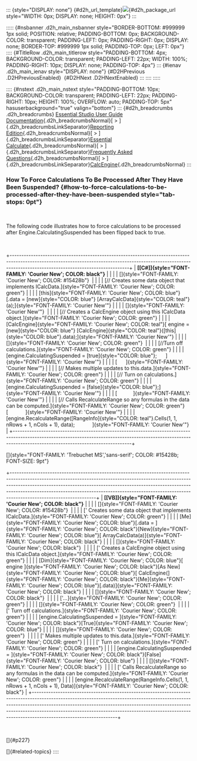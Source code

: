 ::: {style="DISPLAY: none"}
[](ms-xhelp:///?Id=d2h_url_template){#d2h_url_template}![](!package_url!){#d2h_package_url style="WIDTH: 0px; DISPLAY: none; HEIGHT: 0px"}
:::

::::: {#nsbanner .d2h_main_nsbanner style="BORDER-BOTTOM: #999999 1px solid; POSITION: relative; PADDING-BOTTOM: 0px; BACKGROUND-COLOR: transparent; PADDING-LEFT: 0px; PADDING-RIGHT: 0px; DISPLAY: none; BORDER-TOP: #999999 1px solid; PADDING-TOP: 0px; LEFT: 0px"}
:::: {#TitleRow .d2h_main_titlerow style="PADDING-BOTTOM: 4px; BACKGROUND-COLOR: transparent; PADDING-LEFT: 22px; WIDTH: 100%; PADDING-RIGHT: 10px; DISPLAY: none; PADDING-TOP: 4px"}
::: {#ienav .d2h_main_ienav style="DISPLAY: none"}
[](ms-xhelp:///?Id=63668c53-a00d-44de-892d-e4ba35b7ae76){#D2HPrevious .D2HPreviousEnabled}  [](ms-xhelp:///?Id=eaf02c1a-2b07-4287-80d4-0931fe18a1f1){#D2HNext .D2HNextEnabled}
:::
::::
:::::

:::: {#nstext .d2h_main_nstext style="PADDING-BOTTOM: 10px; BACKGROUND-COLOR: transparent; PADDING-LEFT: 22px; PADDING-RIGHT: 10px; HEIGHT: 100%; OVERFLOW: auto; PADDING-TOP: 5px" hasuserbackground="true" valign="bottom"}
::: {#d2h_breadcrumbs .d2h_breadcrumbs}
[Essential Studio User Guide Documentation](ms-xhelp:///?Id=12457748-09e3-4d74-a240-8e049cedf030){.d2h_breadcrumbsNormal}[ \> ]{.d2h_breadcrumbsLinkSeparator}[Reporting Edition](ms-xhelp:///?Id=027aa5b6-6676-4f93-ad23-c20e8c45792e){.d2h_breadcrumbsNormal}[ \> ]{.d2h_breadcrumbsLinkSeparator}[Essential Calculate](ms-xhelp:///?Id=2ea52c7f-a332-43bd-9ca7-2ea0898ff54e){.d2h_breadcrumbsNormal}[ \> ]{.d2h_breadcrumbsLinkSeparator}[Frequently Asked Questions](ms-xhelp:///?Id=6a744fdb-392c-403e-ae82-cca67f13dd9d){.d2h_breadcrumbsNormal}[ \> ]{.d2h_breadcrumbsLinkSeparator}[CalcEngine](ms-xhelp:///?Id=63668c53-a00d-44de-892d-e4ba35b7ae76){.d2h_breadcrumbsNormal}
:::

### How To Force Calculations To Be Processed After They Have Been Suspended? {#how-to-force-calculations-to-be-processed-after-they-have-been-suspended style="tab-stops: 0pt"}

 

The following code illustrates how to force calculations to be processed after Engine.CalculatingSuspended has been flipped back to true.

 

+--------------------------------------------------------------------------------------------------------------------------------------------------------------------------------------------------------------+
| **[\[C#\]]{style="FONT-FAMILY: 'Courier New'; COLOR: black"}**                                                                                                                                               |
|                                                                                                                                                                                                              |
| []{style="FONT-FAMILY: 'Courier New'; COLOR: #15428b"}                                                                                                                                                       |
|                                                                                                                                                                                                              |
| [// Creates some data object that implements ICalcData.]{style="FONT-FAMILY: 'Courier New'; COLOR: green"}                                                                                                   |
|                                                                                                                                                                                                              |
| [this]{style="FONT-FAMILY: 'Courier New'; COLOR: blue"}[.data = [new]{style="COLOR: blue"} [ArrayCalcData]{style="COLOR: teal"}(a);]{style="FONT-FAMILY: 'Courier New'"}                                     |
|                                                                                                                                                                                                              |
| []{style="FONT-FAMILY: 'Courier New'"}                                                                                                                                                                       |
|                                                                                                                                                                                                              |
| [// Creates a CalcEngine object using this ICalcData object.]{style="FONT-FAMILY: 'Courier New'; COLOR: green"}                                                                                              |
|                                                                                                                                                                                                              |
| [CalcEngine]{style="FONT-FAMILY: 'Courier New'; COLOR: teal"}[ engine = [new]{style="COLOR: blue"} [CalcEngine]{style="COLOR: teal"}([this]{style="COLOR: blue"}.data);]{style="FONT-FAMILY: 'Courier New'"} |
|                                                                                                                                                                                                              |
| []{style="FONT-FAMILY: 'Courier New'; COLOR: green"}                                                                                                                                                         |
|                                                                                                                                                                                                              |
| [//Turn off calculations.]{style="FONT-FAMILY: 'Courier New'; COLOR: green"}                                                                                                                                 |
|                                                                                                                                                                                                              |
| [engine.CalculatingSuspended = [true]{style="COLOR: blue"};      ]{style="FONT-FAMILY: 'Courier New'"}                                                                                                       |
|                                                                                                                                                                                                              |
| [      ]{style="FONT-FAMILY: 'Courier New'"}                                                                                                                                                                 |
|                                                                                                                                                                                                              |
| [// Makes multiple updates to this.data.]{style="FONT-FAMILY: 'Courier New'; COLOR: green"}                                                                                                                  |
|                                                                                                                                                                                                              |
| [// Turn on calculations.]{style="FONT-FAMILY: 'Courier New'; COLOR: green"}                                                                                                                                 |
|                                                                                                                                                                                                              |
| [engine.CalculatingSuspended = [false]{style="COLOR: blue"};]{style="FONT-FAMILY: 'Courier New'"}                                                                                                            |
|                                                                                                                                                                                                              |
| [           ]{style="FONT-FAMILY: 'Courier New'"}                                                                                                                                                            |
|                                                                                                                                                                                                              |
| [// Calls RecalculateRange so any formulas in the data can be computed.]{style="FONT-FAMILY: 'Courier New'; COLOR: green"}[            ]{style="FONT-FAMILY: 'Courier New'"}                                 |
|                                                                                                                                                                                                              |
| [engine.RecalculateRange([RangeInfo]{style="COLOR: teal"}.Cells(1, 1, nRows + 1, nCols + 1), data);            ]{style="FONT-FAMILY: 'Courier New'"}                                                         |
+--------------------------------------------------------------------------------------------------------------------------------------------------------------------------------------------------------------+

[]{style="FONT-FAMILY: 'Trebuchet MS','sans-serif'; COLOR: #15428b; FONT-SIZE: 9pt"} 

+------------------------------------------------------------------------------------------------------------------------------------------------------------------------------------------------------------------------------------------------------------------------------------------------------------------------------------------------------------+
| **[\[VB\]]{style="FONT-FAMILY: 'Courier New'; COLOR: black"}**                                                                                                                                                                                                                                                                                             |
|                                                                                                                                                                                                                                                                                                                                                            |
| []{style="FONT-FAMILY: 'Courier New'; COLOR: #15428b"}                                                                                                                                                                                                                                                                                                     |
|                                                                                                                                                                                                                                                                                                                                                            |
| [\' Creates some data object that implements ICalcData.]{style="FONT-FAMILY: 'Courier New'; COLOR: green"}                                                                                                                                                                                                                                                 |
|                                                                                                                                                                                                                                                                                                                                                            |
| [Me]{style="FONT-FAMILY: 'Courier New'; COLOR: blue"}[.data = ]{style="FONT-FAMILY: 'Courier New'; COLOR: black"}[New]{style="FONT-FAMILY: 'Courier New'; COLOR: blue"}[ ArrayCalcData(a)]{style="FONT-FAMILY: 'Courier New'; COLOR: black"}                                                                                                               |
|                                                                                                                                                                                                                                                                                                                                                            |
| []{style="FONT-FAMILY: 'Courier New'; COLOR: black"}                                                                                                                                                                                                                                                                                                       |
|                                                                                                                                                                                                                                                                                                                                                            |
| [\' Creates a CalcEngine object using this ICalcData object.]{style="FONT-FAMILY: 'Courier New'; COLOR: green"}                                                                                                                                                                                                                                            |
|                                                                                                                                                                                                                                                                                                                                                            |
| [Dim]{style="FONT-FAMILY: 'Courier New'; COLOR: blue"}[ engine ]{style="FONT-FAMILY: 'Courier New'; COLOR: black"}[As New]{style="FONT-FAMILY: 'Courier New'; COLOR: blue"}[ CalcEngine(]{style="FONT-FAMILY: 'Courier New'; COLOR: black"}[Me]{style="FONT-FAMILY: 'Courier New'; COLOR: blue"}[.data)]{style="FONT-FAMILY: 'Courier New'; COLOR: black"} |
|                                                                                                                                                                                                                                                                                                                                                            |
| []{style="FONT-FAMILY: 'Courier New'; COLOR: black"}                                                                                                                                                                                                                                                                                                       |
|                                                                                                                                                                                                                                                                                                                                                            |
| [\'\...]{style="FONT-FAMILY: 'Courier New'; COLOR: green"}                                                                                                                                                                                                                                                                                                 |
|                                                                                                                                                                                                                                                                                                                                                            |
| []{style="FONT-FAMILY: 'Courier New'; COLOR: green"}                                                                                                                                                                                                                                                                                                       |
|                                                                                                                                                                                                                                                                                                                                                            |
| [\' Turn off calculations.]{style="FONT-FAMILY: 'Courier New'; COLOR: green"}                                                                                                                                                                                                                                                                              |
|                                                                                                                                                                                                                                                                                                                                                            |
| [engine.CalculatingSuspended = ]{style="FONT-FAMILY: 'Courier New'; COLOR: black"}[True]{style="FONT-FAMILY: 'Courier New'; COLOR: blue"}                                                                                                                                                                                                                  |
|                                                                                                                                                                                                                                                                                                                                                            |
| []{style="FONT-FAMILY: 'Courier New'; COLOR: green"}                                                                                                                                                                                                                                                                                                       |
|                                                                                                                                                                                                                                                                                                                                                            |
| [\' Makes multiple updates to this.data.]{style="FONT-FAMILY: 'Courier New'; COLOR: green"}                                                                                                                                                                                                                                                                |
|                                                                                                                                                                                                                                                                                                                                                            |
| [\' Turn on calculations.]{style="FONT-FAMILY: 'Courier New'; COLOR: green"}                                                                                                                                                                                                                                                                               |
|                                                                                                                                                                                                                                                                                                                                                            |
| [engine.CalculatingSuspended = ]{style="FONT-FAMILY: 'Courier New'; COLOR: black"}[False]{style="FONT-FAMILY: 'Courier New'; COLOR: blue"}                                                                                                                                                                                                                 |
|                                                                                                                                                                                                                                                                                                                                                            |
| []{style="FONT-FAMILY: 'Courier New'; COLOR: black"}                                                                                                                                                                                                                                                                                                       |
|                                                                                                                                                                                                                                                                                                                                                            |
| [\' Calls RecalculateRange so any formulas in the data can be computed.]{style="FONT-FAMILY: 'Courier New'; COLOR: green"}                                                                                                                                                                                                                                 |
|                                                                                                                                                                                                                                                                                                                                                            |
| [engine.RecalculateRange(RangeInfo.Cells(1, 1, nRows + 1, nCols + 1), Data)]{style="FONT-FAMILY: 'Courier New'; COLOR: black"}                                                                                                                                                                                                                             |
+------------------------------------------------------------------------------------------------------------------------------------------------------------------------------------------------------------------------------------------------------------------------------------------------------------------------------------------------------------+

 

[]{#p227} 

[]{#related-topics}
::::
